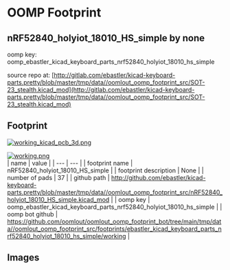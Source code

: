 # OOMP Footprint  
## nRF52840_holyiot_18010_HS_simple  by none  
  
oomp key: oomp_ebastler_kicad_keyboard_parts_nrf52840_holyiot_18010_hs_simple  
  
source repo at: [http://gitlab.com/ebastler/kicad-keyboard-parts.pretty/blob/master/tmp/data//oomlout_oomp_footprint_src/SOT-23_stealth.kicad_mod](http://gitlab.com/ebastler/kicad-keyboard-parts.pretty/blob/master/tmp/data//oomlout_oomp_footprint_src/SOT-23_stealth.kicad_mod)  
## Footprint  
  
[![working_kicad_pcb_3d.png](working_kicad_pcb_3d_600.png)](working_kicad_pcb_3d.png)  
  
[![working.png](working_600.png)](working.png)  
| name | value | 
| --- | --- | 
| footprint name | nRF52840_holyiot_18010_HS_simple | 
| footprint description | None | 
| number of pads | 37 | 
| github path | http://github.com/ebastler/kicad-keyboard-parts.pretty/blob/master/tmp/data//oomlout_oomp_footprint_src/nRF52840_holyiot_18010_HS_simple.kicad_mod | 
| oomp key | oomp_ebastler_kicad_keyboard_parts_nrf52840_holyiot_18010_hs_simple | 
| oomp bot github | https://github.com/oomlout/oomlout_oomp_footprint_bot/tree/main/tmp/data//oomlout_oomp_footprint_src/footprints/ebastler_kicad_keyboard_parts_nrf52840_holyiot_18010_hs_simple/working | 
## Images  
